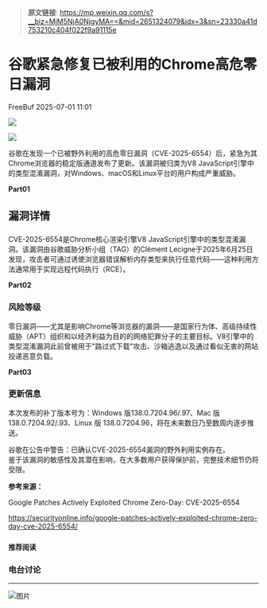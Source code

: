 > **原文链接**: https://mp.weixin.qq.com/s?__biz=MjM5NjA0NjgyMA==&mid=2651324079&idx=3&sn=23330a41d753210c404f022f9a91115e

#  谷歌紧急修复已被利用的Chrome高危零日漏洞  
 FreeBuf   2025-07-01 11:01  
  
![](https://mmbiz.qpic.cn/mmbiz_gif/qq5rfBadR38jUokdlWSNlAjmEsO1rzv3srXShFRuTKBGDwkj4gvYy34iajd6zQiaKl77Wsy9mjC0xBCRg0YgDIWg/640?wx_fmt=gif "")  
  
  
![](https://mmbiz.qpic.cn/mmbiz_jpg/qq5rfBadR3icgUvC6BMWGzibeXeQBrsXKkgLMUvq50uOOu24sLiaicyD2ibO4vHiaQH1wIiaKDlPyOibvrhfRGPCZpztXw/640?wx_fmt=jpeg&from=appmsg "")  
  
  
谷歌在发现一个已被野外利用的高危零日漏洞（CVE-2025-6554）后，紧急为其Chrome浏览器的稳定版通道发布了更新。该漏洞被归类为V8 JavaScript引擎中的类型混淆漏洞，对Windows、macOS和Linux平台的用户构成严重威胁。  
  
  
**Part01**  
## 漏洞详情  
###   
  
CVE-2025-6554是Chrome核心渲染引擎V8 JavaScript引擎中的类型混淆漏洞。该漏洞由谷歌威胁分析小组（TAG）的Clément Lecigne于2025年6月25日发现，攻击者可通过诱使浏览器错误解析内存类型来执行任意代码——这种利用方法通常用于实现远程代码执行（RCE）。  
  
  
**Part02**  
### 风险等级  
  
  
零日漏洞——尤其是影响Chrome等浏览器的漏洞——是国家行为体、高级持续性威胁（APT）组织和以经济利益为目的的网络犯罪分子的主要目标。V8引擎中的类型混淆漏洞此前曾被用于"路过式下载"攻击、沙箱逃逸以及通过看似无害的网站投递恶意负载。  
  
  
**Part03**  
### 更新信息  
  
  
本次发布的补丁版本号为：Windows 版138.0.7204.96/.97、Mac 版138.0.7204.92/.93、Linux 版 138.0.7204.96，将在未来数日乃至数周内逐步推送。  
  
  
谷歌在公告中警告：已确认CVE-2025-6554漏洞的野外利用实例存在。  
鉴于该漏洞的敏感性及其潜在影响，在大多数用户获得保护前，完整技术细节仍将受限。  
  
  
**参考来源：**  
  
Google Patches Actively Exploited Chrome Zero-Day: CVE-2025-6554  
  
https://securityonline.info/google-patches-actively-exploited-chrome-zero-day-cve-2025-6554/  
  
  
###   
###   
###   
  
**推荐阅读**  
  
[](https://mp.weixin.qq.com/s?__biz=MjM5NjA0NjgyMA==&mid=2651324007&idx=1&sn=b6bab0cab5bd97eeccb29752661d50e0&scene=21#wechat_redirect)  
  
### 电台讨论  
  
****  
  
  
  
![图片](https://mmbiz.qpic.cn/mmbiz_gif/qq5rfBadR3icF8RMnJbsqatMibR6OicVrUDaz0fyxNtBDpPlLfibJZILzHQcwaKkb4ia57xAShIJfQ54HjOG1oPXBew/640?wx_fmt=gif&wxfrom=5&wx_lazy=1&tp=webp "")  
  
